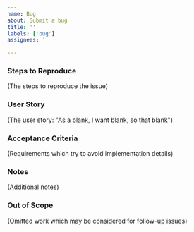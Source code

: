```yaml
---
name: Bug
about: Submit a bug
title: ''
labels: ['bug']
assignees: ''

---
```


### Steps to Reproduce
(The steps to reproduce the issue)

### User Story
(The user story: "As a blank, I want blank, so that blank")

### Acceptance Criteria
(Requirements which try to avoid implementation details)

### Notes
(Additional notes)

### Out of Scope
(Omitted work which may be considered for follow-up issues)
